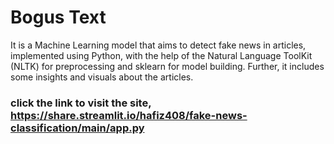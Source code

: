# Bogus Text

It is a Machine Learning model that aims to detect fake news in articles, implemented using Python, with the help of the Natural Language ToolKit (NLTK) for preprocessing and sklearn for model building. Further, it includes some insights and visuals about the articles.

### click the link to visit the site, https://share.streamlit.io/hafiz408/fake-news-classification/main/app.py
